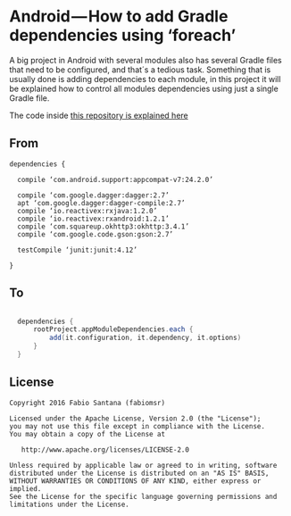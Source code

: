 # Android — How to add Gradle dependencies using ‘foreach’

A big project in Android with several modules also has several Gradle files that need to be configured, and that´s a tedious task. Something that is usually done is adding dependencies to each module, in this project it will be explained how to control all modules dependencies using just a single Gradle file.

The code inside [this repository is explained here][1]

## From

```
dependencies {

  compile ‘com.android.support:appcompat-v7:24.2.0’

  compile ‘com.google.dagger:dagger:2.7’
  apt ‘com.google.dagger:dagger-compile:2.7’
  compile ‘io.reactivex:rxjava:1.2.0’
  compile ‘io.reactivex:rxandroid:1.2.1’
  compile ‘com.squareup.okhttp3:okhttp:3.4.1’
  compile ‘com.google.code.gson:gson:2.7’

  testCompile ‘junit:junit:4.12’

}
```

## To

```groovy

  dependencies {
      rootProject.appModuleDependencies.each {
          add(it.configuration, it.dependency, it.options)
      }
  }

```


License
-------

    Copyright 2016 Fabio Santana (fabiomsr)

    Licensed under the Apache License, Version 2.0 (the "License");
    you may not use this file except in compliance with the License.
    You may obtain a copy of the License at

       http://www.apache.org/licenses/LICENSE-2.0

    Unless required by applicable law or agreed to in writing, software
    distributed under the License is distributed on an "AS IS" BASIS,
    WITHOUT WARRANTIES OR CONDITIONS OF ANY KIND, either express or implied.
    See the License for the specific language governing permissions and
    limitations under the License.
    
[1]:https://medium.com/@develodroid/android-how-to-add-gradle-dependencies-using-foreach-c4cbcc070458#.2588yruk5
